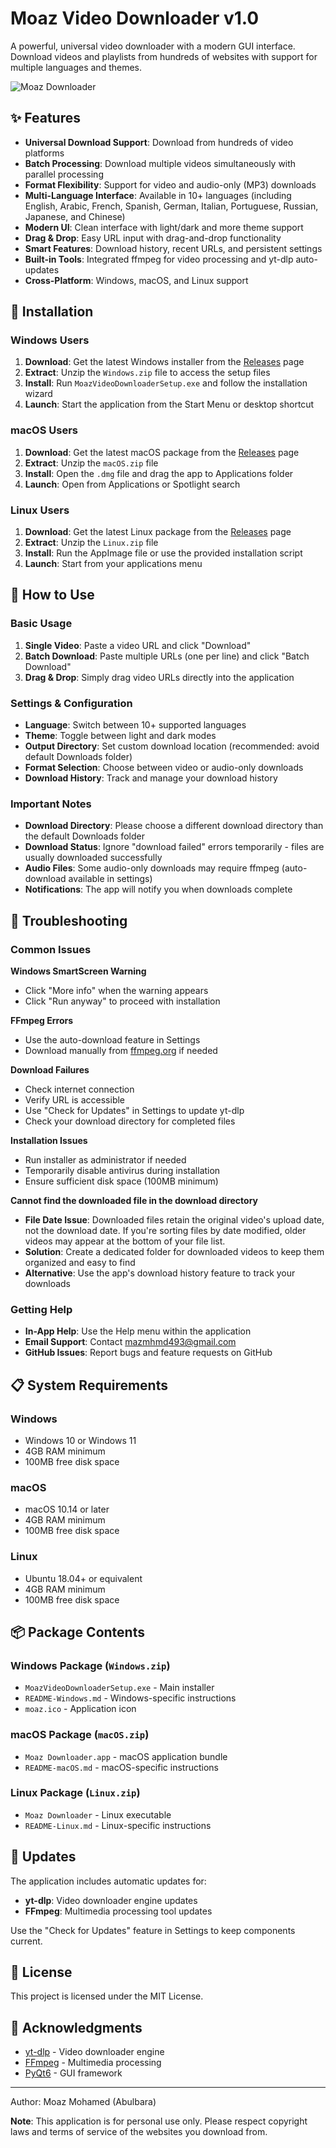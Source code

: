 # Moaz Video Downloader v1.0

A powerful, universal video downloader with a modern GUI interface. Download videos and playlists from hundreds of websites with support for multiple languages and themes.

![Moaz Downloader](moaz.ico)

## ✨ Features

- **Universal Download Support**: Download from hundreds of video platforms
- **Batch Processing**: Download multiple videos simultaneously with parallel processing
- **Format Flexibility**: Support for video and audio-only (MP3) downloads
- **Multi-Language Interface**: Available in 10+ languages (including English, Arabic, French, Spanish, German, Italian, Portuguese, Russian, Japanese, and Chinese)
- **Modern UI**: Clean interface with light/dark and more theme support
- **Drag & Drop**: Easy URL input with drag-and-drop functionality
- **Smart Features**: Download history, recent URLs, and persistent settings
- **Built-in Tools**: Integrated ffmpeg for video processing and yt-dlp auto-updates
- **Cross-Platform**: Windows, macOS, and Linux support

## 🚀 Installation

### Windows Users

1. **Download**: Get the latest Windows installer from the [Releases](https://github.com/Moaz615/Moaz-Video-Downloader-V.1.0/releases) page
2. **Extract**: Unzip the `Windows.zip` file to access the setup files
3. **Install**: Run `MoazVideoDownloaderSetup.exe` and follow the installation wizard
4. **Launch**: Start the application from the Start Menu or desktop shortcut

### macOS Users

1. **Download**: Get the latest macOS package from the [Releases](https://github.com/Moaz615/Moaz-Video-Downloader-V.1.0/releases) page
2. **Extract**: Unzip the `macOS.zip` file
3. **Install**: Open the `.dmg` file and drag the app to Applications folder
4. **Launch**: Open from Applications or Spotlight search

### Linux Users

1. **Download**: Get the latest Linux package from the [Releases](https://github.com/Moaz615/Moaz-Video-Downloader-V.1.0/releases) page
2. **Extract**: Unzip the `Linux.zip` file
3. **Install**: Run the AppImage file or use the provided installation script
4. **Launch**: Start from your applications menu

## 📖 How to Use

### Basic Usage
1. **Single Video**: Paste a video URL and click "Download"
2. **Batch Download**: Paste multiple URLs (one per line) and click "Batch Download"
3. **Drag & Drop**: Simply drag video URLs directly into the application

### Settings & Configuration
- **Language**: Switch between 10+ supported languages
- **Theme**: Toggle between light and dark modes
- **Output Directory**: Set custom download location (recommended: avoid default Downloads folder)
- **Format Selection**: Choose between video or audio-only downloads
- **Download History**: Track and manage your download history

### Important Notes
- **Download Directory**: Please choose a different download directory than the default Downloads folder
- **Download Status**: Ignore "download failed" errors temporarily - files are usually downloaded successfully
- **Audio Files**: Some audio-only downloads may require ffmpeg (auto-download available in settings)
- **Notifications**: The app will notify you when downloads complete

## 🔧 Troubleshooting

### Common Issues

**Windows SmartScreen Warning**
- Click "More info" when the warning appears
- Click "Run anyway" to proceed with installation

**FFmpeg Errors**
- Use the auto-download feature in Settings
- Download manually from [ffmpeg.org](https://ffmpeg.org/download.html) if needed

**Download Failures**
- Check internet connection
- Verify URL is accessible
- Use "Check for Updates" in Settings to update yt-dlp
- Check your download directory for completed files

**Installation Issues**
- Run installer as administrator if needed
- Temporarily disable antivirus during installation
- Ensure sufficient disk space (100MB minimum)

**Cannot find the downloaded file in the download directory**
- **File Date Issue**: Downloaded files retain the original video's upload date, not the download date. If you're sorting files by date modified, older videos may appear at the bottom of your file list.
- **Solution**: Create a dedicated folder for downloaded videos to keep them organized and easy to find
- **Alternative**: Use the app's download history feature to track your downloads 

### Getting Help
- **In-App Help**: Use the Help menu within the application
- **Email Support**: Contact mazmhmd493@gmail.com
- **GitHub Issues**: Report bugs and feature requests on GitHub

## 📋 System Requirements

### Windows
- Windows 10 or Windows 11
- 4GB RAM minimum
- 100MB free disk space

### macOS
- macOS 10.14 or later
- 4GB RAM minimum
- 100MB free disk space

### Linux
- Ubuntu 18.04+ or equivalent
- 4GB RAM minimum
- 100MB free disk space

## 📦 Package Contents

### Windows Package (`Windows.zip`)
- `MoazVideoDownloaderSetup.exe` - Main installer
- `README-Windows.md` - Windows-specific instructions
- `moaz.ico` - Application icon

### macOS Package (`macOS.zip`)
- `Moaz Downloader.app` - macOS application bundle
- `README-macOS.md` - macOS-specific instructions

### Linux Package (`Linux.zip`)
- `Moaz Downloader` - Linux executable
- `README-Linux.md` - Linux-specific instructions

## 🔄 Updates

The application includes automatic updates for:
- **yt-dlp**: Video downloader engine updates
- **FFmpeg**: Multimedia processing tool updates

Use the "Check for Updates" feature in Settings to keep components current.

## 📄 License

This project is licensed under the MIT License.

## 🙏 Acknowledgments

- [yt-dlp](https://github.com/yt-dlp/yt-dlp) - Video downloader engine
- [FFmpeg](https://ffmpeg.org/) - Multimedia processing
- [PyQt6](https://www.riverbankcomputing.com/software/pyqt/) - GUI framework

---
Author: Moaz Mohamed (Abulbara)

**Note**: This application is for personal use only. Please respect copyright laws and terms of service of the websites you download from.
